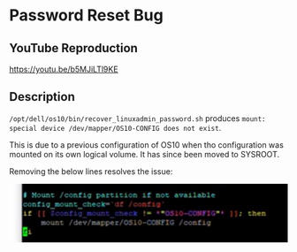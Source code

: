 # Password Reset Bug

## YouTube Reproduction

https://youtu.be/b5MJiLTl9KE

## Description

`/opt/dell/os10/bin/recover_linuxadmin_password.sh` produces `mount: special device /dev/mapper/OS10-CONFIG does not exist`.

This is due to a previous configuration of OS10 when tho configuration was mounted on its own logical volume. It has since been moved to SYSROOT.

Removing the below lines resolves the issue:

![](images/lines.jpg)
